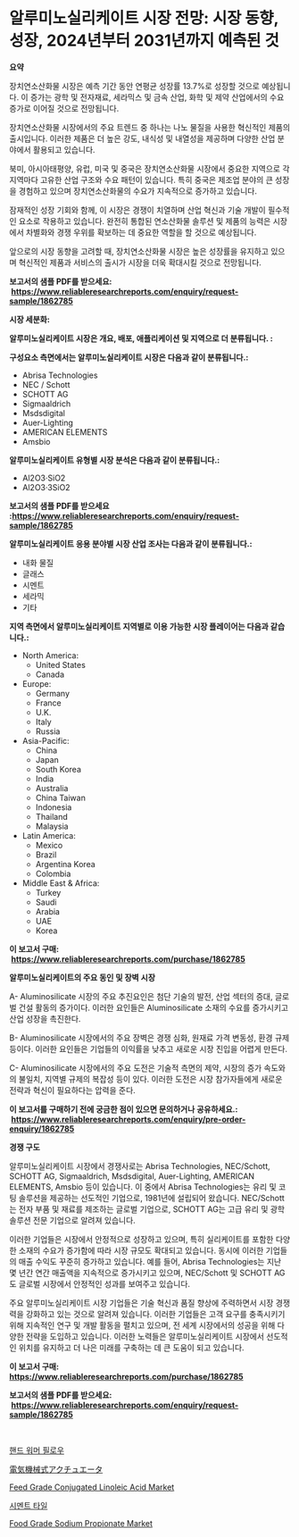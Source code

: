 <p><h1>알루미노실리케이트 시장 전망: 시장 동향, 성장, 2024년부터 2031년까지 예측된 것</h1></p><p><strong>요약</strong></p>
<p><p>장치연소산화물 시장은 예측 기간 동안 연평균 성장률 13.7%로 성장할 것으로 예상됩니다. 이 증가는 광학 및 전자재료, 세라믹스 및 금속 산업, 화학 및 제약 산업에서의 수요 증가로 이어질 것으로 전망됩니다.</p><p>장치연소산화물 시장에서의 주요 트렌드 중 하나는 나노 물질을 사용한 혁신적인 제품의 출시입니다. 이러한 제품은 더 높은 강도, 내식성 및 내열성을 제공하며 다양한 산업 분야에서 활용되고 있습니다.</p><p>북미, 아시아태평양, 유럽, 미국 및 중국은 장치연소산화물 시장에서 중요한 지역으로 각 지역마다 고유한 산업 구조와 수요 패턴이 있습니다. 특히 중국은 제조업 분야의 큰 성장을 경험하고 있으며 장치연소산화물의 수요가 지속적으로 증가하고 있습니다.</p><p>잠재적인 성장 기회와 함께, 이 시장은 경쟁이 치열하며 산업 혁신과 기술 개발이 필수적인 요소로 작용하고 있습니다. 완전히 통합된 연소산화물 솔루션 및 제품의 능력은 시장에서 차별화와 경쟁 우위를 확보하는 데 중요한 역할을 할 것으로 예상됩니다.</p><p>앞으로의 시장 동향을 고려할 때, 장치연소산화물 시장은 높은 성장률을 유지하고 있으며 혁신적인 제품과 서비스의 출시가 시장을 더욱 확대시킬 것으로 전망됩니다.</p></p>
<p><strong>보고서의 샘플 PDF를 받으세요: &nbsp;<a href="https://www.reliableresearchreports.com/enquiry/request-sample/1862785">https://www.reliableresearchreports.com/enquiry/request-sample/1862785</a></strong></p>
<p><strong>시장 세분화:</strong></p>
<p><strong> 알루미노실리케이트 시장은 개요, 배포, 애플리케이션 및 지역으로 더 분류됩니다. :</strong></p>
<p><strong>구성요소 측면에서는 알루미노실리케이트 시장은 다음과 같이 분류됩니다.:</strong></p>
<p><ul><li>Abrisa Technologies</li><li>NEC / Schott</li><li>SCHOTT AG</li><li>Sigmaaldrich</li><li>Msdsdigital</li><li>Auer-Lighting</li><li>AMERICAN ELEMENTS</li><li>Amsbio</li></ul></p>
<p><strong> 알루미노실리케이트 유형별 시장 분석은 다음과 같이 분류됩니다.:</strong></p>
<p><ul><li>Al2O3·SiO2</li><li>Al2O3·3SiO2</li></ul></p>
<p><strong>보고서의 샘플 PDF를 받으세요 :<a href="https://www.reliableresearchreports.com/enquiry/request-sample/1862785">https://www.reliableresearchreports.com/enquiry/request-sample/1862785</a></strong></p>
<p><strong> 알루미노실리케이트 응용 분야별 시장 산업 조사는 다음과 같이 분류됩니다.:</strong></p>
<p><ul><li>내화 물질</li><li>글래스</li><li>시멘트</li><li>세라믹</li><li>기타</li></ul></p>
<p><strong>지역 측면에서 알루미노실리케이트 지역별로 이용 가능한 시장 플레이어는 다음과 같습니다.:</strong></p>
<p><ul>
    <li>
        North America:
        <ul>
            <li>United States</li>
            <li>Canada</li>
        </ul>
    </li>
    <li>
        Europe:
        <ul>
            <li>Germany</li>
            <li>France</li>
            <li>U.K.</li>
            <li>Italy</li>
            <li>Russia</li>
        </ul>
    </li>
    <li>
        Asia-Pacific:
        <ul>
            <li>China</li>
            <li>Japan</li>
            <li>South Korea</li>
            <li>India</li>
            <li>Australia</li>
            <li>China Taiwan</li>
            <li>Indonesia</li>
            <li>Thailand</li>
            <li>Malaysia</li>
        </ul>
    </li>
    <li>
        Latin America:
        <ul>
            <li>Mexico</li>
            <li>Brazil</li>
            <li>Argentina Korea</li>
            <li>Colombia</li>
        </ul>
    </li>
    <li>
        Middle East & Africa:
        <ul>
            <li>Turkey</li>
            <li>Saudi</li>
            <li>Arabia</li>
            <li>UAE</li>
            <li>Korea</li>
        </ul>
    </li>
    </ul></p>
<p><strong>이 보고서 구매: &nbsp;<a href="https://www.reliableresearchreports.com/purchase/1862785">https://www.reliableresearchreports.com/purchase/1862785</a></strong></p>
<p><strong>알루미노실리케이트의 주요 동인 및 장벽 시장</strong></p>
<p><p>A- Aluminosilicate 시장의 주요 추진요인은 첨단 기술의 발전, 산업 섹터의 증대, 글로벌 건설 활동의 증가이다. 이러한 요인들은 Aluminosilicate 소재의 수요를 증가시키고 산업 성장을 촉진한다.</p><p>B- Aluminosilicate 시장에서의 주요 장벽은 경쟁 심화, 원재료 가격 변동성, 환경 규제 등이다. 이러한 요인들은 기업들의 이익률을 낮추고 새로운 시장 진입을 어렵게 만든다.</p><p>C- Aluminosilicate 시장에서의 주요 도전은 기술적 측면의 제약, 시장의 증가 속도와의 불일치, 지역별 규제의 복잡성 등이 있다. 이러한 도전은 시장 참가자들에게 새로운 전략과 혁신이 필요하다는 압력을 준다.</p></p>
<p><strong>이 보고서를 구매하기 전에 궁금한 점이 있으면 문의하거나 공유하세요.: &nbsp;<a href="https://www.reliableresearchreports.com/enquiry/pre-order-enquiry/1862785">https://www.reliableresearchreports.com/enquiry/pre-order-enquiry/1862785</a></strong></p>
<p><strong>경쟁 구도</strong></p>
<p><p>알루미노실리케이트 시장에서 경쟁사로는 Abrisa Technologies, NEC/Schott, SCHOTT AG, Sigmaaldrich, Msdsdigital, Auer-Lighting, AMERICAN ELEMENTS, Amsbio 등이 있습니다. 이 중에서 Abrisa Technologies는 유리 및 코팅 솔루션을 제공하는 선도적인 기업으로, 1981년에 설립되어 왔습니다. NEC/Schott는 전자 부품 및 재료를 제조하는 글로벌 기업으로, SCHOTT AG는 고급 유리 및 광학 솔루션 전문 기업으로 알려져 있습니다.</p><p>이러한 기업들은 시장에서 안정적으로 성장하고 있으며, 특히 실리케이트를 포함한 다양한 소재의 수요가 증가함에 따라 시장 규모도 확대되고 있습니다. 동시에 이러한 기업들의 매출 수익도 꾸준히 증가하고 있습니다. 예를 들어, Abrisa Technologies는 지난 몇 년간 연간 매출액을 지속적으로 증가시키고 있으며, NEC/Schott 및 SCHOTT AG도 글로벌 시장에서 안정적인 성과를 보여주고 있습니다.</p><p>주요 알루미노실리케이트 시장 기업들은 기술 혁신과 품질 향상에 주력하면서 시장 경쟁력을 강화하고 있는 것으로 알려져 있습니다. 이러한 기업들은 고객 요구를 충족시키기 위해 지속적인 연구 및 개발 활동을 펼치고 있으며, 전 세계 시장에서의 성공을 위해 다양한 전략을 도입하고 있습니다. 이러한 노력들은 알루미노실리케이트 시장에서 선도적인 위치를 유지하고 더 나은 미래를 구축하는 데 큰 도움이 되고 있습니다.</p></p>
<p><strong>이 보고서 구매: &nbsp; <a href="https://www.reliableresearchreports.com/purchase/1862785">https://www.reliableresearchreports.com/purchase/1862785</a></strong></p>
<p><strong>보고서의 샘플 PDF를 받으세요: &nbsp;<a href="https://www.reliableresearchreports.com/enquiry/request-sample/1862785">https://www.reliableresearchreports.com/enquiry/request-sample/1862785</a></strong><strong></strong></p>
<p>&nbsp;</p>
<p><p><a href="https://medium.com/@ishacian.georges/%ED%95%AB%ED%8C%A9-%EB%B2%A0%EA%B0%9C-%EC%8B%9C%EC%9E%A5-%EC%A1%B0%EC%82%AC-%EB%B3%B4%EA%B3%A0%EC%84%9C-%EA%B7%B8-%EC%97%AD%EC%82%AC-%EB%B0%8F-%EC%98%88%EC%B8%A1-2024%EB%85%84%EB%B6%80%ED%84%B0-2031%EB%85%84%EA%B9%8C%EC%A7%80-f7122aad3493">핸드 워머 필로우</a></p><p><a href="https://github.com/adcxff01450218/Market-Research-Report-List-1/blob/main/1940894192254.md">電気機械式アクチュエータ</a></p><p><a href="https://florentine-yuzu-f42.notion.site/Feed-Grade-Conjugated-Linoleic-Acid-Market-Size-Growing-and-Forecasted-for-period-from-2024-2031-a-4df27c5db56c4e6f90f5e69e3e0d40ca">Feed Grade Conjugated Linoleic Acid Market</a></p><p><a href="https://github.com/vsn7qpua81q/Market-Research-Report-List-1/blob/main/3190325192069.md">시멘트 타일</a></p><p><a href="https://issuu.com/reportprime-2/docs/food-grade-sodium-propionate-market-size-2030.pptx">Food Grade Sodium Propionate Market</a></p></p>